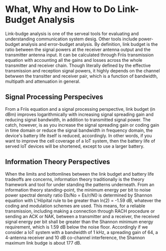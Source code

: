 # What, Why and How to Do Link-Budget Analysis

Link-budge analysis is one of the serveal tools for evaluating and understanding communication system desig. Other tools include power-budget analysis and error-budget analysis.  By definition, link budget is the ratio between the signal powers at the receiver antenna output and the transmitter antenna input. It can be calculated through Friis transmission equation with accounting all the gains and losses across the whole transmitter and receiver chain. Though literally defined by the effective transmission and reception signal powers, it highly depends on the channel betwwen the transitter and receiver pair, which is a function of bandwidth, multipath and attenuation in general.

## Signal Processing Perspecives
From a Friis equation and a signal processing perspective, link budget (in dBm) improves logarithmically with increasing signal spreading gain and reducing signal bandwidth, in addition to transmitted signal power. The catch, however, is as you increase the signal spreading gain or coding gain in time domain or reduce the signal bandwidth in frequency domain, the device's battery life itself is reduced, accordingly.  In other words, if you want to improve the cell coverage of a IoT system,  then the battery life of served IoT devices will be shortened, except to use a larger battery.


## Information Theory Perspectives
When the limits and bottomlines between the link budget and battery life tradeoffs are concerns, information theory traditionally is the theory framework and tool for under standing the patterns underneath. From an information theory standing-point, the minimum energy per bit to noise power spectral density ratio Eb/No = Es/r/N0 is determined by Shannon equation with L'Hôpital rule to be greater than ln(2) = -1.59 dB, whatever the coding and modulation schemes are used.  This means, for a reliable transmission, including making a connection through RACH procedure or sending an ACK or NAK, between a transmitter and a receiver, the received signal energy per bit shall be greater than the Shannon minimum energy requirement, which is 1.59 dB below the noise floor. Accordingly if we consider a IoT system with a bandwidth of 1 kHz, a spreading gain of 64, a 4-antenna receiver and 10 dB co-channel interference, the Shannon maximum link budge is about 177 dB.
